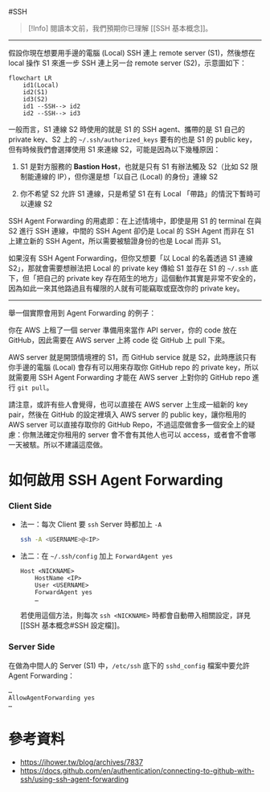 #SSH 

> [!Info]
> 閱讀本文前，我們預期你已理解 [[SSH 基本概念]]。

---

假設你現在想要用手邊的電腦 (Local) SSH 連上 remote server (S1)，然後想在 local 操作 S1 來進一步 SSH 連上另一台 remote server (S2)，示意圖如下：

```mermaid
flowchart LR
    id1(Local)
    id2(S1)
    id3(S2)
    id1 --SSH--> id2
    id2 --SSH--> id3
```

一般而言，S1 連線 S2 時使用的就是 S1 的 SSH agent、攜帶的是 S1 自己的 private key、S2 上的 `~/.ssh/authorized_keys` 要有的也是 S1 的 public key，但有時候我們會選擇使用 S1 來連線 S2，可能是因為以下幾種原因：

1. S1 是對方服務的 **Bastion Host**，也就是只有 S1 有辦法觸及 S2（比如 S2 限制能連線的 IP），但你還是想「以自己 (Local) 的身份」連線 S2

2. 你不希望 S2 允許 S1 連線，只是希望 S1 在有 Local 「帶路」的情況下暫時可以連線 S2

SSH Agent Forwarding 的用處即：在上述情境中，即使是用 S1 的 terminal 在與 S2 進行 SSH 連線，中間的 SSH Agent 卻仍是 Local 的 SSH Agent 而非在 S1 上建立新的 SSH Agent，所以需要被驗證身份的也是 Local 而非 S1。

如果沒有 SSH Agent Forwarding，但你又想要「以 Local 的名義透過 S1 連線 S2」，那就會需要想辦法把 Local 的 private key 傳給 S1 並存在 S1 的 `~/.ssh` 底下，但「把自己的 private key 存在陌生的地方」這個動作其實是非常不安全的，因為如此一來其他路過且有權限的人就有可能竊取或竄改你的 private key。

---

舉一個實際會用到 Agent Forwarding 的例子：

你在 AWS 上租了一個 server 準備用來當作 API server，你的 code 放在 GitHub，因此需要在 AWS server 上將 code 從 GitHub 上 pull 下來。

AWS server 就是開頭情境裡的 S1，而 GitHub service 就是 S2，此時應該只有你手邊的電腦 (Local) 會存有可以用來存取你 GitHub repo 的 private key，所以就需要用 SSH Agent Forwarding 才能在 AWS server 上對你的 GitHub repo 進行 `git pull`。

請注意，或許有些人會覺得，也可以直接在 AWS server 上生成一組新的 key pair，然後在 GitHub 的設定裡填入 AWS server 的 public key，讓你租用的 AWS server 可以直接存取你的 GitHub Repo，不過這麼做會多一個安全上的疑慮：你無法確定你租用的 server 會不會有其他人也可以 access，或者會不會哪一天被駭。所以不建議這麼做。

# 如何啟用 SSH Agent Forwarding

### Client Side

- 法一：每次 Client 要 `ssh` Server 時都加上 `-A`

    ```bash
    ssh -A <USERNAME>@<IP>
    ```

- 法二：在 `~/.ssh/config` 加上 `ForwardAgent yes`

    ```plaintext
    Host <NICKNAME>
        HostName <IP>
        User <USERNAME>
        ForwardAgent yes
        …
    ```
    
    若使用這個方法，則每次 `ssh <NICKNAME>` 時都會自動帶入相關設定，詳見 [[SSH 基本概念#SSH 設定檔]]。

### Server Side

在做為中間人的 Server (S1) 中，`/etc/ssh` 底下的 `sshd_config` 檔案中要允許 Agent Forwarding：

```plaintext
…
AllowAgentForwarding yes
…
```

# 參考資料

- <https://ihower.tw/blog/archives/7837>
- <https://docs.github.com/en/authentication/connecting-to-github-with-ssh/using-ssh-agent-forwarding>
